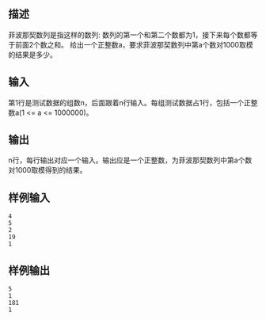 ## 描述


菲波那契数列是指这样的数列: 数列的第一个和第二个数都为1，接下来每个数都等于前面2个数之和。 给出一个正整数a，要求菲波那契数列中第a个数对1000取模的结果是多少。

## 输入


第1行是测试数据的组数n，后面跟着n行输入。每组测试数据占1行，包括一个正整数a(1 <= a <= 1000000)。

## 输出


n行，每行输出对应一个输入。输出应是一个正整数，为菲波那契数列中第a个数对1000取模得到的结果。

## 样例输入


```
4
5
2
19
1

```


## 样例输出


```
5
1
181
1

```


